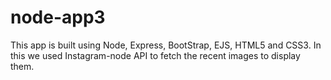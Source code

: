 # node-app3
This app is built using Node, Express, BootStrap, EJS, HTML5 and CSS3.
In this we used Instagram-node API to fetch the recent images to display them.

